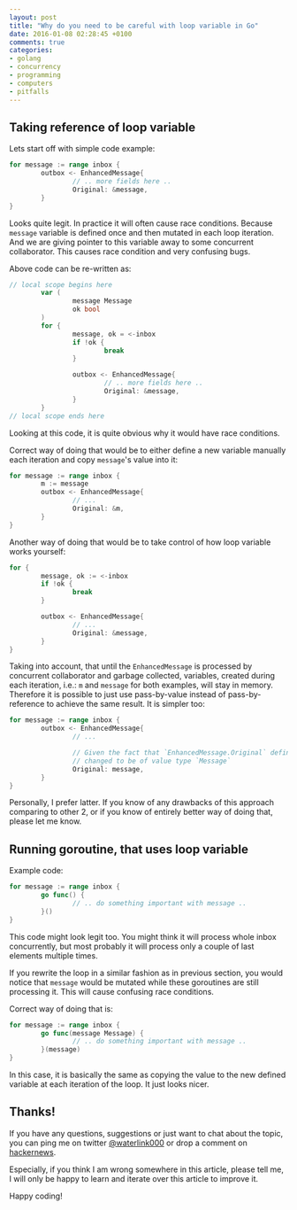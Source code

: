 ```yaml
---
layout: post
title: "Why do you need to be careful with loop variable in Go"
date: 2016-01-08 02:28:45 +0100
comments: true
categories: 
- golang
- concurrency
- programming
- computers
- pitfalls
---
```


## Taking reference of loop variable

Lets start off with simple code example:

```go
for message := range inbox {
        outbox <- EnhancedMessage{
                // .. more fields here ..
                Original: &message,
        }
}
```

Looks quite legit. In practice it will often cause race conditions. Because
`message` variable is defined once and then mutated in each loop iteration. And
we are giving pointer to this variable away to some concurrent collaborator.
This causes race condition and very confusing bugs.

Above code can be re-written as:

```go
// local scope begins here
        var (
                message Message
                ok bool
        )
        for {
                message, ok = <-inbox
                if !ok {
                        break
                }

                outbox <- EnhancedMessage{
                        // .. more fields here ..
                        Original: &message,
                }
        }
// local scope ends here
```

Looking at this code, it is quite obvious why it would have race conditions.

Correct way of doing that would be to either define a new variable manually
each iteration and copy `message`'s value into it:

```go
for message := range inbox {
        m := message
        outbox <- EnhancedMessage{
                // ...
                Original: &m,
        }
}
```

Another way of doing that would be to take control of how loop variable works
yourself:

```go
for {
        message, ok := <-inbox
        if !ok {
                break
        }

        outbox <- EnhancedMessage{
                // ...
                Original: &message,
        }
}
```

Taking into account, that until the `EnhancedMessage` is processed by
concurrent collaborator and garbage collected, variables, created during each
iteration, i.e.: `m` and `message` for both examples, will stay in memory.
Therefore it is possible to just use pass-by-value instead of
pass-by-reference to achieve the same result. It is simpler too:

```go
for message := range inbox {
        outbox <- EnhancedMessage{
                // ...

                // Given the fact that `EnhancedMessage.Original` definition
                // changed to be of value type `Message`
                Original: message,
        }
}
```

Personally, I prefer latter. If you know of any drawbacks of this approach
comparing to other 2, or if you know of entirely better way of doing that,
please let me know.

## Running goroutine, that uses loop variable

Example code:

```go
for message := range inbox {
        go func() {
                // .. do something important with message ..
        }()
}
```

This code might look legit too. You might think it will process whole inbox
concurrently, but most probably it will process only a couple of last elements
multiple times.

If you rewrite the loop in a similar fashion as in previous section, you would
notice that `message` would be mutated while these goroutines are still
processing it. This will cause confusing race conditions.

Correct way of doing that is:

```go
for message := range inbox {
        go func(message Message) {
                // .. do something important with message ..
        }(message)
}
```

In this case, it is basically the same as copying the value to the new defined
variable at each iteration of the loop. It just looks nicer.

## Thanks!

If you have any questions, suggestions or just want to chat about the topic,
you can ping me on twitter [@waterlink000](https://twitter.com/waterlink000) or
drop a comment on [hackernews](https://news.ycombinator.com/item?id=10864593).

Especially, if you think I am wrong somewhere in this article, please tell me,
I will only be happy to learn and iterate over this article to improve it.

Happy coding!
